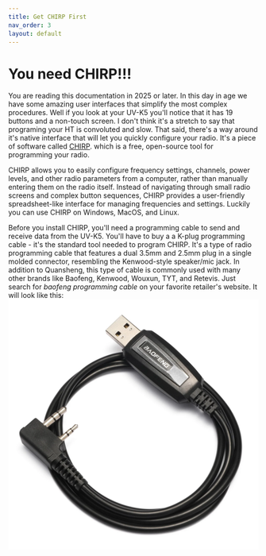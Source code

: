 ```yaml
---
title: Get CHIRP First
nav_order: 3
layout: default
---
```


# You need CHIRP!!!

You are reading this documentation in 2025 or later. In this day in age we have some amazing user interfaces that simplify the most complex procedures. Well if you look at your UV-K5 you'll notice that it has 19 buttons and a non-touch screen. I don't think it's a stretch to say that programing your HT is convoluted and slow. That said, there's a way around it's native interface that will let you quickly configure your radio. It's a piece of software called [CHIRP](https://chirpmyradio.com/projects/chirp/wiki/Home). which is a free, open-source tool for programming your radio.

CHIRP allows you to easily configure frequency settings, channels, power levels, and other radio parameters from a computer, rather than manually entering them on the radio itself. Instead of navigating through small radio screens and complex button sequences, CHIRP provides a user-friendly spreadsheet-like interface for managing frequencies and settings. Luckily you can use CHIRP on Windows, MacOS, and Linux.

Before you install CHIRP, you'll need a programming cable to send and receive data from the UV-K5. You'll have to buy a a K-plug programming cable - it's the standard tool needed to program CHIRP. It's a type of radio programming cable that features a dual 3.5mm and 2.5mm plug in a single molded connector, resembling the Kenwood-style speaker/mic jack. In addition to Quansheng, this type of cable is commonly used with many other brands like Baofeng, Kenwood, Wouxun, TYT, and Retevis. Just search for _baofeng programming cable_ on your favorite retailer's website. It will look like this: ![picture of K-plug programming cable](images/baofeng.png)
